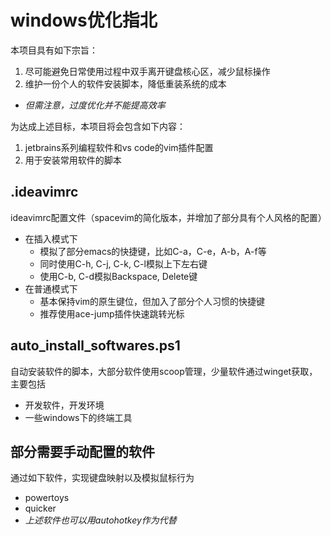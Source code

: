 # windows优化指北
本项目具有如下宗旨：
1. 尽可能避免日常使用过程中双手离开键盘核心区，减少鼠标操作
2. 维护一份个人的软件安装脚本，降低重装系统的成本
- *但需注意，过度优化并不能提高效率*

为达成上述目标，本项目将会包含如下内容：
1. jetbrains系列编程软件和vs code的vim插件配置
2. 用于安装常用软件的脚本

## .ideavimrc
ideavimrc配置文件（spacevim的简化版本，并增加了部分具有个人风格的配置）
- 在插入模式下
    - 模拟了部分emacs的快捷键，比如C-a，C-e，A-b，A-f等
    - 同时使用C-h, C-j, C-k, C-l模拟上下左右键
    - 使用C-b, C-d模拟Backspace, Delete键
- 在普通模式下
    - 基本保持vim的原生键位，但加入了部分个人习惯的快捷键
    - 推荐使用ace-jump插件快速跳转光标

## auto_install_softwares.ps1
自动安装软件的脚本，大部分软件使用scoop管理，少量软件通过winget获取，主要包括
- 开发软件，开发环境
- 一些windows下的终端工具

## 部分需要手动配置的软件
通过如下软件，实现键盘映射以及模拟鼠标行为
- powertoys
- quicker
- *上述软件也可以用autohotkey作为代替*
